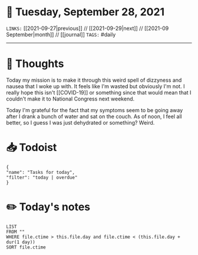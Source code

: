 # 📅 Tuesday, September 28, 2021
`LINKS:` [[2021-09-27|previous]] // [[2021-09-29|next]] // [[2021-09 September|month]] // [[journal]] 
`TAGS:` #daily

---
# 💭 Thoughts
Today my mission is to make it through this weird spell of dizzyness and nausea that I woke up with. It feels like I'm wasted but obviously I'm not. I really hope this isn't [[COVID-19]] or something since that would mean that I couldn't make it to National Congress next weekend. 

Today I'm grateful for the fact that my symptoms seem to be going away after I drank a bunch of water and sat on the couch. As of noon, I feel all better, so I guess I was just dehydrated or something? Weird. 

# 📥 Todoist
```todoist
{
"name": "Tasks for today",
"filter": "today | overdue"
}
```

# ✏️ Today's notes
```dataview
LIST 
FROM ""
WHERE file.ctime > this.file.day and file.ctime < (this.file.day + dur(1 day))
SORT file.ctime
```
